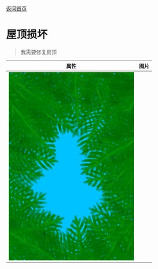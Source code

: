 [返回首页](index.md)  
# 屋顶损坏  
> 我需要修复房顶  
  
  属性  |   图片   
 ----  |  ----:   
   |  ![](Sprite/RoofDamage.png)   
  
